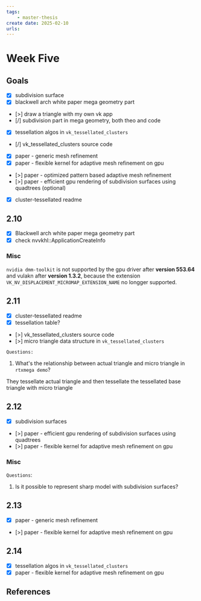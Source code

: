 ```yaml
---
tags:
    - master-thesis
create date: 2025-02-10
urls:
---
```


# Week Five

## Goals

- [x] subdivision surface
- [x] blackwell arch white paper mega geometry part
- [>] draw a triangle with my own vk app
- [/] subdivision part in mega geometry, both theo and code
- [x] tessellation algos in `vk_tessellated_clusters` 
- [/] vk_tessellated_clusters source code
- [x] paper - generic mesh refinement
- [x] paper - flexible kernel for adaptive mesh refinement on gpu
- [>] paper - optimized pattern based adaptive mesh refinement
- [>] paper - efficient gpu rendering of subdivision surfaces using quadtrees (optional)
- [x] cluster-tessellated readme

## 2.10

- [x] Blackwell arch white paper mega geometry part
- [x] check nvvkhl::ApplicationCreateInfo 

### Misc

`nvidia dmm-toolkit` is not supported by the gpu driver after **version 553.64** and vulakn after **version 1.3.2**, because the extension `VK_NV_DISPLACEMENT_MICROMAP_EXTENSION_NAME` no longger supported.

## 2.11

- [x] cluster-tessellated readme
- [x] tessellation table?
- [>] vk_tessellated_clusters source code
- [>] micro triangle data structure in `vk_tessellated_clusters`

`Questions:`

1. What's the relationship between actual triangle and micro triangle in `rtxmega demo`?

They tessellate actual triangle and then tessellate the tessellated base triangle with micro triangle

## 2.12

- [x] subdivision surfaces
- [>] paper - efficient gpu rendering of subdivision surfaces using quadtrees
- [>] paper - flexible kernel for adaptive mesh refinement on gpu

### Misc

`Questions`:

1. Is it possible to represent sharp model with subdivision surfaces?

## 2.13

- [x] paper - generic mesh refinement
- [>] paper - flexible kernel for adaptive mesh refinement on gpu

## 2.14

- [x] tessellation algos in `vk_tessellated_clusters` 
- [x] paper - flexible kernel for adaptive mesh refinement on gpu

## References

